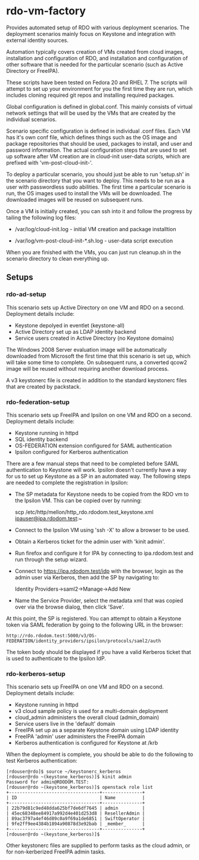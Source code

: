 rdo-vm-factory
==============

Provides automated setup of RDO with various deployment scenarios. The
deployment scenarios mainly focus on Keystone and integration with
external identity sources.

Automation typically covers creation of VMs created from cloud images,
installation and configuration of RDO, and installation and configuration
of other software that is needed for the particular scenario (such as
Active Directory or FreeIPA).

These scripts have been tested on Fedora 20 and RHEL 7. The scripts will
attempt to set up your environment for you the first time they are run,
which includes cloning required git repos and installing required packages.

Global configuration is defined in global.conf. This mainly consists
of virtual network settings that will be used by the VMs that are
created by the individual scenarios.

Scenario specific configuration is defined in individual .conf files.
Each VM has it's own conf file, which defines things such as the OS
image and package repositories that should be used, packages to install,
and user and password information. The actual configuration steps that
are used to set up software after VM creation are in cloud-init user-data
scripts, which are prefixed with 'vm-post-cloud-init-'.

To deploy a particular scenario, you should just be able to run 'setup.sh'
in the scenario directory that you want to deploy. This needs to be run
as a user with passwordless sudo abilities. The first time a particular
scenario is run, the OS images used to install the VMs will be downloaded.
The downloaded images will be reused on subsequent runs.

Once a VM is initially created, you can ssh into it and follow the progress
by tailing the following log files:

  - /var/log/cloud-init.log - initial VM creation and package installtion

  - /var/log/vm-post-cloud-init-\*.sh.log - user-data script execution

When you are finished with the VMs, you can just run cleanup.sh in the
scenario directory to clean everything up.

## Setups
### rdo-ad-setup

This scenario sets up Active Directory on one VM and RDO on a second.
Deployment details include:

  - Keystone depolyed in eventlet (keystone-all)
  - Active Directory set up as LDAP identity backend
  - Service users created in Active Directory (no Keystone domains)

The Windows 2008 Server evaluation image will be automatically downloaded
from Microsoft the first time that this scenario is set up, which will take
some time to complete. On subsequent runs, a converted qcow2 image will be
reused without requiring another download process.

A v3 keystonerc file is created in addition to the standard keystonerc
files that are created by packstack.

### rdo-federation-setup

This scenario sets up FreeIPA and Ipsilon on one VM and RDO on a second.
Deployment details include:

  - Keystone running in httpd
  - SQL identity backend
  - OS-FEDERATION extension configured for SAML authentication
  - Ipsilon configured for Kerberos authentication

There are a few manual steps that need to be completed before SAML
authentication to Keystone will work.  Ipsilon doesn't currently have a
way for us to set up Keystone as a SP in an automated way.  The following
steps are needed to complete the registration in Ipsilon:

  - The SP metadata for Keystone needs to be copied from the RDO vm to the
    Ipsilon VM.  This can be copied over by running:

    scp /etc/http/mellon/http_rdo.rdodom.test_keystone.xml ipauser@ipa.rdodom.test:~

  - Connect to the Ipsilon VM using 'ssh -X' to allow a browser to be used.
  - Obtain a Kerberos ticket for the admin user with 'kinit admin'.
  - Run firefox and configure it for IPA by connecting to ipa.rdodom.test
    and run through the setup wizard.
  - Connect to https://ipa.rdodom.test/idp with the browser, login as the
    admin user via Kerberos, then add the SP by navigating to:

    Identity Providers->saml2->Manage->Add New

  - Name the Service Provider, select the metadata xml that was copied
    over via the browse dialog, then click 'Save'.

At this point, the SP is registered.  You can attempt to obtain a Keystone
token via SAML federation by going to the following URL in the browser:

    http://rdo.rdodom.test:5000/v3/OS-FEDERATION/identity_providers/ipsilon/protocols/saml2/auth

The token body should be displayed if you have a valid Kerberos ticket that
is used to authenticate to the Ipsilon IdP.

### rdo-kerberos-setup

This scenario sets up FreeIPA on one VM and RDO on a second. Deployment
details include:

  - Keystone running in httpd
  - v3 cloud sample policy is used for a multi-domain deployment
  - cloud_admin administers the overall cloud (admin_domain)
  - Service users live in the 'default' domain
  - FreeIPA set up as a separate Keystone domain using LDAP identity
  - FreeIPA 'admin' user administers the FreeIPA domain
  - Kerberos authentication is configured for Keystone at /krb

When the deployment is complete, you should be able to do the following
to test Kerberos authentication:

```
[rdouser@rdo]$ source ~/keystonerc_kerberos 
[rdouser@rdo ~(keystone_kerberos)]$ kinit admin
Password for admin@RDODOM.TEST: 
[rdouser@rdo ~(keystone_kerberos)]$ openstack role list
+----------------------------------+---------------+
| ID                               | Name          |
+----------------------------------+---------------+
| 22b79d81c9ed48dda625bf7de6df7645 | admin         |
| 45ec68348ee84917a992d4e401d253d8 | ResellerAdmin |
| 89ac3797a4ef46d89c0a9f69a1de6851 | SwiftOperator |
| 9fe2ff9ee4384b1894a90878d3e92bab | _member_      |
+----------------------------------+---------------+
[rdouser@rdo ~(keystone_kerberos)]$
```

Other keystonerc files are supplied to perform tasks as the cloud admin, or
for non-kerberized FreeIPA admin tasks.

